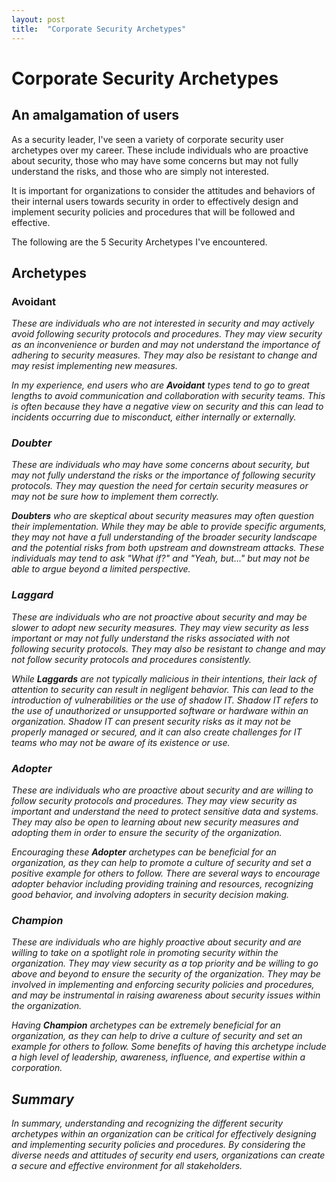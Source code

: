 ```yaml
---
layout: post
title:  "Corporate Security Archetypes"
---
```


# Corporate Security Archetypes

## An amalgamation of users
As a security leader, I've seen a variety of corporate security user archetypes over my career. These include individuals who are proactive about security, those who may have some concerns but may not fully understand the risks, and those who are simply not interested. 

It is important for organizations to consider the attitudes and behaviors of their internal users towards security in order to effectively design and implement security policies and procedures that will be followed and effective.

The following are the 5 Security Archetypes I've encountered.

## Archetypes

### Avoidant <i class="fa fa-times-circle fa-lg">
These are individuals who are not interested in security and may actively avoid following security protocols and procedures. They may view security as an inconvenience or burden and may not understand the importance of adhering to security measures. They may also be resistant to change and may resist implementing new measures.

In my experience, end users who are **Avoidant** types tend to go to great lengths to avoid communication and collaboration with security teams. This is often because they have a negative view on security and this can lead to incidents occurring due to misconduct, either internally or externally.

### Doubter <i class="fa fa-question-circle fa-lg">
These are individuals who may have some concerns about security, but may not fully understand the risks or the importance of following security protocols. They may question the need for certain security measures or may not be sure how to implement them correctly.

**Doubters** who are skeptical about security measures may often question their implementation. While they may be able to provide specific arguments, they may not have a full understanding of the broader security landscape and the potential risks from both upstream and downstream attacks. These individuals may tend to ask "What if?" and "Yeah, but..." but may not be able to argue beyond a limited perspective. 

### Laggard <i class="fa fa-clock-o fa-lg">
These are individuals who are not proactive about security and may be slower to adopt new security measures. They may view security as less important or may not fully understand the risks associated with not following security protocols. They may also be resistant to change and may not follow security protocols and procedures consistently.

While **Laggards** are not typically malicious in their intentions, their lack of attention to security can result in negligent behavior. This can lead to the introduction of vulnerabilities or the use of shadow IT. Shadow IT refers to the use of unauthorized or unsupported software or hardware within an organization. Shadow IT can present security risks as it may not be properly managed or secured, and it can also create challenges for IT teams who may not be aware of its existence or use.

### Adopter <i class="fa fa-check-square fa-lg">
These are individuals who are proactive about security and are willing to follow security protocols and procedures. They may view security as important and understand the need to protect sensitive data and systems. They may also be open to learning about new security measures and adopting them in order to ensure the security of the organization.

Encouraging these **Adopter** archetypes can be beneficial for an organization, as they can help to promote a culture of security and set a positive example for others to follow. There are several ways to encourage adopter behavior including providing training and resources, recognizing good behavior, and involving adopters in security decision making. 

### Champion <i class="fa fa-trophy fa-lg">
These are individuals who are highly proactive about security and are willing to take on a spotlight role in promoting security within the organization. They may view security as a top priority and be willing to go above and beyond to ensure the security of the organization. They may be involved in implementing and enforcing security policies and procedures, and may be instrumental in raising awareness about security issues within the organization.

Having **Champion** archetypes can be extremely beneficial for an organization, as they can help to drive a culture of security and set an example for others to follow. Some benefits of having this archetype include a high level of leadership, awareness, influence, and expertise within a corporation. 

## Summary
In summary, understanding and recognizing the different security archetypes within an organization can be critical for effectively designing and implementing security policies and procedures. By considering the diverse needs and attitudes of security end users, organizations can create a secure and effective environment for all stakeholders.